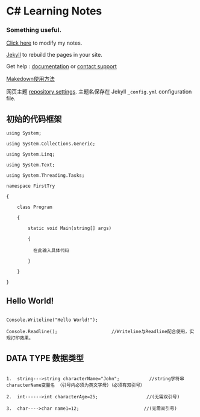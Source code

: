 # C# Learning Notes
### Something useful.
[Click here](https://github.com/ll1559681586/ll1559681586.github.io/edit/main/README.md) to modify my notes.

[Jekyll](https://jekyllrb.com/) to rebuild the pages in your site.

Get help : [documentation](https://docs.github.com/categories/github-pages-basics/) 
 or [contact support](https://support.github.com/contact)
 
 [Makedown使用方法](https://www.jianshu.com/p/191d1e21f7ed)
 
 网页主题 [repository settings](https://github.com/ll1559681586/ll1559681586.github.io/settings/pages). 主题名保存在 Jekyll `_config.yml` configuration file.
## 初始的代码框架
```makedown
using System;

using System.Collections.Generic;

using System.Linq;

using System.Text;

using System.Threading.Tasks;

namespace FirstTry 

{

    class Program
    
    {
    
        static void Main(string[] args)
        
        {
        
          在此输入具体代码

        }
        
    }
    
}
```
## Hello World!
```makedown

Console.Writeline("Hello World!");

Console.Readline();                    //Writeline与Readline配合使用，实现打印效果。

```
## DATA TYPE 数据类型
```makedown

1.  string--->string characterName="John";           //string字符串 characterName变量名 （引号内必须为英文字母）（必须有双引号）

2.  int------>int characterAge=25;                  //(无需双引号)

3.  char---->char name1=12;                        //(无需双引号)

```

